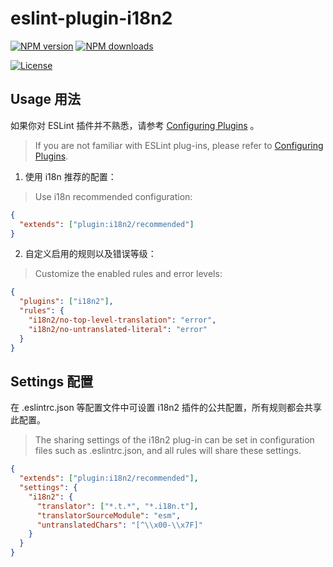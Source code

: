 # eslint-plugin-i18n2

[![NPM version](https://img.shields.io/npm/v/eslint-plugin-i18n2.svg?style=flat)](https://npmjs.org/package/eslint-plugin-i18n2)
[![NPM downloads](http://img.shields.io/npm/dm/eslint-plugin-i18n2.svg?style=flat)](https://npmjs.org/package/eslint-plugin-i18n2)
<!-- [![Build Status](https://img.shields.io/travis/imhele/eslint-plugin-i18n2.svg?style=flat)](https://travis-ci.org/imhele/eslint-plugin-i18n2) -->
<!-- [![Coverage Status](https://coveralls.io/repos/github/imhele/eslint-plugin-i18n2/badge.svg?branch=master)](https://coveralls.io/github/imhele/eslint-plugin-i18n2?branch=master) -->
[![License](https://img.shields.io/npm/l/eslint-plugin-i18n2.svg)](https://npmjs.org/package/eslint-plugin-i18n2)

## Usage 用法

如果你对 ESLint 插件并不熟悉，请参考 [Configuring Plugins](https://eslint.org/docs/user-guide/configuring/plugins#configuring-plugins) 。

> If you are not familiar with ESLint plug-ins, please refer to [Configuring Plugins](https://eslint.org/docs/user-guide/configuring/plugins#configuring-plugins).

1. 使用 i18n 推荐的配置：

> Use i18n recommended configuration:

```json
{
  "extends": ["plugin:i18n2/recommended"]
}
```

2. 自定义启用的规则以及错误等级：

> Customize the enabled rules and error levels:

```json
{
  "plugins": ["i18n2"],
  "rules": {
    "i18n2/no-top-level-translation": "error",
    "i18n2/no-untranslated-literal": "error"
  }
}
```

## Settings 配置

在 .eslintrc.json 等配置文件中可设置 i18n2 插件的公共配置，所有规则都会共享此配置。

> The sharing settings of the i18n2 plug-in can be set in configuration files such as .eslintrc.json, and all rules will share these settings.

```json
{
  "extends": ["plugin:i18n2/recommended"],
  "settings": {
    "i18n2": {
      "translator": ["*.t.*", "*.i18n.t"],
      "translatorSourceModule": "esm",
      "untranslatedChars": "[^\\x00-\\x7F]"
    }
  }
}
```
